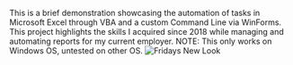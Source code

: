 This is a brief demonstration showcasing the automation of tasks in Microsoft Excel through VBA and a custom Command Line via WinForms. This project highlights the skills I acquired since 2018 while managing and automating reports for my current employer.
NOTE: This only works on Windows OS, untested on other OS.
![Fridays New Look](https://github.com/CharleeTalingdan/FRIDAY/assets/144240397/b9668cc1-c919-4d35-aacb-83eea904f57b)
